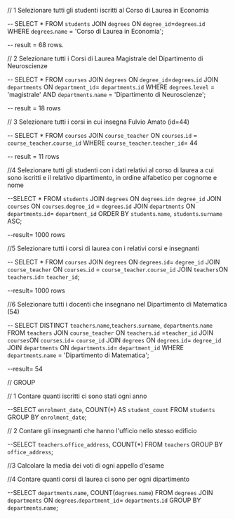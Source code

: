 // 1 Selezionare tutti gli studenti iscritti al Corso di Laurea in Economia

-- SELECT *
FROM `students` 
JOIN  `degrees` ON `degree_id`=`degrees`.`id`
WHERE `degrees`.`name` = 'Corso di Laurea in Economia';

-- result = 68 rows.

// 2 Selezionare tutti i Corsi di Laurea Magistrale del Dipartimento di Neuroscienze

-- SELECT *
FROM `courses` 
JOIN  `degrees` ON `degree_id`=`degrees`.`id`
JOIN `departments` ON `department_id`= `departments`.`id`
WHERE `degrees`.`level` = 'magistrale' AND `departments`.`name` = 'Dipartimento di Neuroscienze';

-- result = 18 rows

// 3 Selezionare tutti i corsi in cui insegna Fulvio Amato (id=44)

-- SELECT * 
FROM `courses` 
JOIN `course_teacher` ON `courses`.`id` = `course_teacher`.`course_id`
WHERE `course_teacher`.`teacher_id`= 44

-- result = 11 rows

//4 Selezionare tutti gli studenti con i dati relativi al corso di laurea a cui sono iscritti
e il relativo dipartimento, in ordine alfabetico per cognome e nome

--SELECT * 
FROM `students` 
JOIN `degrees` ON `degrees`.`id`= `degree_id`
JOIN `courses` ON `courses`.`degree_id` = `degrees`.`id`
JOIN `departments` ON `departments`.`id`= `department_id`
ORDER BY `students`.`name`, `students`.`surname` ASC;

--result= 1000 rows

//5 Selezionare tutti i corsi di laurea con i relativi corsi e insegnanti

-- SELECT * 
FROM `courses`
JOIN `degrees` ON `degrees`.`id`= `degree_id`
JOIN `course_teacher` ON `courses`.`id` = `course_teacher`.`course_id`
JOIN `teachers`ON `teachers`.`id`= `teacher_id`; 

--result= 1000 rows

//6 Selezionare tutti i docenti che insegnano nel Dipartimento di Matematica (54)

-- SELECT  DISTINCT `teachers`.`name`,`teachers`.`surname`, `departments`.`name`
FROM `teachers`
JOIN `course_teacher` ON `teachers`.`id` =`teacher_id`
JOIN `courses`ON `courses`.`id`= `course_id`
JOIN `degrees` ON `degrees`.`id`= `degree_id`
JOIN `departments` ON `departments`.`id`= `department_id`
WHERE `departments`.`name` = 'Dipartimento di Matematica';

--result= 54 

// GROUP 

// 1 Contare quanti iscritti ci sono stati ogni anno

--SELECT `enrolment_date`, COUNT(*) AS `student_count`
FROM `students`
GROUP BY `enrolment_date`;

// 2 Contare gli insegnanti che hanno l'ufficio nello stesso edificio

--SELECT `teachers`.`office_address`, COUNT(*)
FROM `teachers`
GROUP BY `office_address`;

//3 Calcolare la media dei voti di ogni appello d'esame


//4 Contare quanti corsi di laurea ci sono per ogni dipartimento

--SELECT `departments`.`name`, COUNT(`degrees`.`name`)
FROM `degrees`
JOIN `departments` ON `degrees`.`department_id`= `departments`.`id`
GROUP BY `departments`.`name`;